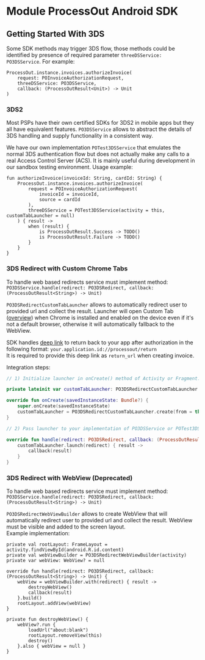 # Module ProcessOut Android SDK

## Getting Started With 3DS

Some SDK methods may trigger 3DS flow, those methods could be identified by presence of required
parameter `threeDSService: PO3DSService`. For example:
```
ProcessOut.instance.invoices.authorizeInvoice(
    request: POInvoiceAuthorizationRequest,
    threeDSService: PO3DSService,
    callback: (ProcessOutResult<Unit>) -> Unit
)
```

### 3DS2

Most PSPs have their own certified SDKs for 3DS2 in mobile apps but they all have equivalent features.
`PO3DSService` allows to abstract the details of 3DS handling and supply functionality in a consistent way.

We have our own implementation `POTest3DSService` that emulates the normal 3DS authentication flow
but does not actually make any calls to a real Access Control Server (ACS).
It is mainly useful during development in our sandbox testing environment.
Usage example:
```
fun authorizeInvoice(invoiceId: String, cardId: String) {
    ProcessOut.instance.invoices.authorizeInvoice(
        request = POInvoiceAuthorizationRequest(
            invoiceId = invoiceId,
            source = cardId
        ),
        threeDSService = POTest3DSService(activity = this, customTabLauncher = null)
    ) { result ->
        when (result) {
            is ProcessOutResult.Success -> TODO()
            is ProcessOutResult.Failure -> TODO()
        }
    }
}
```

### 3DS Redirect with Custom Chrome Tabs

To handle web based redirects service must implement method:\
`PO3DSService.handle(redirect: PO3DSRedirect, callback: (ProcessOutResult<String>) -> Unit)`

`PO3DSRedirectCustomTabLauncher` allows to automatically redirect user to provided url and collect the result.
Launcher will open Custom Tab ([overview](https://developer.chrome.com/docs/android/custom-tabs/)) when Chrome
is installed and enabled on the device even if it's not a default browser,
otherwise it will automatically fallback to the WebView.

SDK handles [deep link](https://developer.android.com/training/app-links#deep-links) to return back to your app after authorization
in the following format: `your.application.id://processout/return`\
It is required to provide this deep link as `return_url` when creating invoice.

Integration steps:
```kotlin
// 1) Initialize launcher in onCreate() method of Activity or Fragment.

private lateinit var customTabLauncher: PO3DSRedirectCustomTabLauncher

override fun onCreate(savedInstanceState: Bundle?) {
    super.onCreate(savedInstanceState)
    customTabLauncher = PO3DSRedirectCustomTabLauncher.create(from = this)
}

// 2) Pass launcher to your implementation of PO3DSService or POTest3DSService and handle redirect.

override fun handle(redirect: PO3DSRedirect, callback: (ProcessOutResult<String>) -> Unit) {
    customTabLauncher.launch(redirect) { result ->
        callback(result)
    }
}
```

### 3DS Redirect with WebView (Deprecated)

To handle web based redirects service must implement method:\
`PO3DSService.handle(redirect: PO3DSRedirect, callback: (ProcessOutResult<String>) -> Unit)`

`PO3DSRedirectWebViewBuilder` allows to create WebView that will automatically redirect user to provided url and collect
the result. WebView must be visible and added to the screen layout.\
Example implementation:
```
private val rootLayout: FrameLayout = activity.findViewById(android.R.id.content)
private val webViewBuilder = PO3DSRedirectWebViewBuilder(activity)
private var webView: WebView? = null

override fun handle(redirect: PO3DSRedirect, callback: (ProcessOutResult<String>) -> Unit) {
    webView = webViewBuilder.with(redirect) { result ->
        destroyWebView()
        callback(result)
    }.build()
    rootLayout.addView(webView)
}

private fun destroyWebView() {
    webView?.run {
        loadUrl("about:blank")
        rootLayout.removeView(this)
        destroy()
    }.also { webView = null }
}
```
